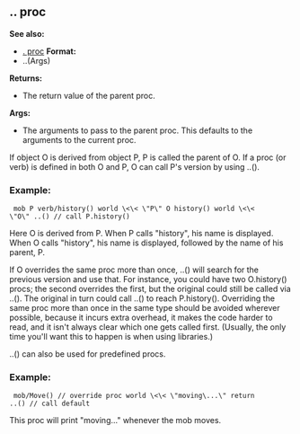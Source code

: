 ## .. proc
**See also:**
*   [. proc](/ref/proc/%2e.md) <!-- -->
**Format:**
*   ..(Args)
<!-- -->
**Returns:**
*   The return value of the parent proc.
<!-- -->
**Args:**
*   The arguments to pass to the parent proc. This defaults to the
    arguments to the current proc.


If object O is derived from object P, P is called the parent of
O. If a proc (or verb) is defined in both O and P, O can call P\'s
version by using ..().
### Example:

```
 mob P verb/history() world \<\< \"P\" O history() world \<\<
\"O\" ..() // call P.history() 
```
 

Here O is derived
from P. When P calls \"history\", his name is displayed. When O calls
\"history\", his name is displayed, followed by the name of his parent,
P. 

If O overrides the same proc more than once, ..() will
search for the previous version and use that. For instance, you could
have two O.history() procs; the second overrides the first, but the
original could still be called via ..(). The original in turn could call
..() to reach P.history(). Overriding the same proc more than once in
the same type should be avoided wherever possible, because it incurs
extra overhead, it makes the code harder to read, and it isn\'t always
clear which one gets called first. (Usually, the only time you\'ll want
this to happen is when using libraries.) 

..() can also be used
for predefined procs.
### Example:

```
 mob/Move() // override proc world \<\< \"moving\...\" return
..() // call default 
```
 

This proc will print
\"moving\...\" whenever the mob moves.